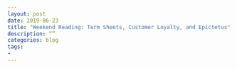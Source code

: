 ```yaml
---
layout: post
date: 2019-06-23
title: "Weekend Reading: Term Sheets, Customer Loyalty, and Epictetus"
description: “”
categories: blog
tags:
- 
---
```



